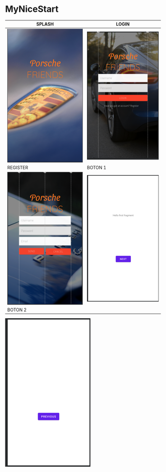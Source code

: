# MyNiceStart
SPLASH | LOGIN
--------|--------
![](IMG/1.png) | ![](IMG/2.png)
REGISTER | BOTON 1
![](IMG/3.png) | ![](IMG/4.png)
BOTON 2|
![](IMG/5.png)


